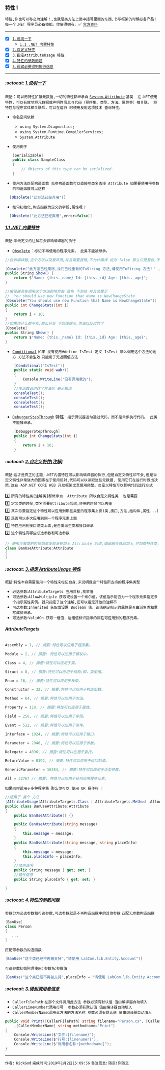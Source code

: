 ### [特性](#top) :grey_exclamation: <b id="top"></b>
`特性,你也可以称之为注解！,也就是类方法上面中括号里面的东西,书写框架的时候必备产品!每一个.NET 程序员必备技能。你值得拥有。`:white_check_mark:
[`官方资料`](https://docs.microsoft.com/zh-cn/dotnet/standard/attributes/)

------

- [x] [`1.说明一下`](#target1)
     - [`1.1 .NET 内置特性`](#little1)
- [x] [`2.自定义特性`](#target2)
- [x] [`3.指定AttributeUsage 特性`](#target3)
- [x] [`4.特性的参数问题`](#target4)
- [x] [`5.调试必要得到执行信息`](#target5)
------

#####  :octocat: [1.说明一下](#top) <b id="target1"></b> 
`概括`：`可以用特性扩展元数据,一切的特性都继承自` 
[`System.Attribute`](https://docs.microsoft.com/zh-cn/dotnet/api/system.attribute?view=netframework-4.7.2) `基类 
在.NET使用特性，可以有效地将元数据或声明性信息与代码（程序集、类型、方法、属性等）相关联。 将特性与程序实体相关联后，可以在运行
时使用反射这项技术 查询特性。`
* `命名空间依赖`
  * `using System.Diagnostics;`
  * `using System.Runtime.CompilerServices;`
  * `System.Attribute`
* `使用例子`

  ```c#
  [Serializable]
  public class SampleClass
  {
      // Objects of this type can be serialized.
  }
  ```
* `使用方法匹配构造函数 无参构造函数可以直接写类名去掉 Attribute 如果要使用带参数的构造函数可以这样`
```c#
  [Obsolete("此方法已经弃用")]
```
* `如何初始化,构造函数为定义的字段,属性呢？`
```c#
  [Obsolete("此方法已经弃用",error=false)]
```
#####  [1.1 .NET 内置特性](#top) <b id="little1"></b> 
`概括`:`系统定义的注解将会影响编译器的执行`
* [`Obsolete`](https://docs.microsoft.com/zh-cn/dotnet/api/system.obsoleteattribute?view=netframework-4.7.2)：`标记不再使用的程序元素。 此类不能被继承。`
```c#
//告诉编译器,这个方法以及被弃用,并且需要报错,不允许编译 设为 false 那么只是警告,不会报错能够通过编译

[Obsolete("此方法已经废除,我们已经重载的ToString 方法,请使用ToString 方法！" ,true)]
public String Show() {
    return $"Name: {this._name} Id: {this._id} Age: {this._age}";
}

//编译器会在调用这个方法的地方画 蓝色 下划线 并且会提示 
// `You should use new Function that Name is NewChangeState`
[Obsolete("You should use new Function that Name is NewChangeState")]
public int ChangeStats(int i)
{
    return i + 10;
}
//如果你什么都不写,那么只会 下划线提示,方法以及过时了
[Obsolete]
public String Show() {
    return $"Name: {this._name} Id: {this._id} Age: {this._age}";
}
```
* [`Conditional`](https://docs.microsoft.com/zh-cn/dotnet/api/system.diagnostics.conditionalattribute?view=netframework-4.7.2) `如果
没有使用#define IsTest 定义 IsTest 那么调用这个方法的地方 方法不会生效` `只能用于无返回值方法`
```C#
    [Conditional("IsTest")]
    public static void wahr()
    {
        Console.WriteLine("没有调用我的");
    }
    //主函数调用这个方法后 毫无输出   
    consoleTest();
    consoleTest();
    consoleTest();
    consoleTest();

```
* [`DebuggerStepThrough`](https://docs.microsoft.com/zh-cn/dotnet/api/system.diagnostics.debuggerstepthroughattribute?view=netframework-4.7.2) 特性
` 指示调试器逐句通过代码，而不是单步执行代码。 此类不能被继承。`
```C#
    [DebuggerStepThrough]
    public int ChangeStats(int i)
    {
        return i + 10;
    }
```



#####  :octocat: [2.自定义特性[注解]](#top) <b id="target2"></b> 
`概括`:`这才是真正的主题,.NET内置特性可以影响编译器的执行,但是自定义特性却不会,但是自定义特性非常强大的因素在于使用反射,代码可以以读取这些元数据,
使用它们在运行时做出决策,这在 ASP.NET CORE WEB 开发框架尤其使用频繁。自定义特性可以影响代码运行方式` <br/> <br/>
:one: `所有的特性类[注解类]都继承自  Attribute 所以自定义特性类  也是需要` <br/>
:two: `定义类的时候,类名需要Attribute后缀,使用的时候可以去掉` <br/>
:three: `其次你要指定这个特性可以应用到那些类型的程序集上面(类,接口,方法,结构体,属性...)` <br/>
:four: `是否可以多次应用到同一个程序元素上面` <br/>
:five: `特性应用到接口或类上面,是否由派生类和接口继承` <br/>
:seven: `这个特性有哪些必选参数和可选参数` <br/>

```c#
// 使用注解类的时候如果发现没有加上 Attribute 后缀,编译器会自动加上,并加载特性类,没有的时候不会加上
class BanUseAttribute:Attribute
{
}
```

#####  :octocat: [3.指定 AttributeUsage 特性](#top) <b id="target3"></b> 
`概括`:`特性本身需要使用一个特性来标记自身,来说明我这个特性所支持的程序集类型 `
* `必选参数`:`AttributeTargets 应用目标,枚举值`
* `可选参数`:`AllowMultiple 获取或设置一个布尔值，该值指示能否为一个程序元素指定多个指示属性实例。就只指定了这个注解,还可以指定其他的注解不`
* `可选参数`:`Inherited 获取或设置 Boolean 值，该值确定指示的属性是否由派生类和重写成员继承。`
* `可选参数`:`ValidOn 获取一组值，这组值标识指示的属性可应用到的程序元素。`

##### AttributeTargets

```c#

Assembly = 1, // 摘要:特性可以应用于程序集。

Module = 2, // 摘要: 特性可以应用于模块中。

Class = 4, // 摘要:特性可以应用于类。

Struct = 8, // 摘要:特性可以应用于结构;即，类型值。

Enum = 16, // 摘要:特性可以应用于枚举。

Constructor = 32, // 摘要:特性可以应用于构造函数。

Method = 64, // 摘要:特性可以应用于方法。 

Property = 128, // 摘要:特性可以应用于属性。

Field = 256, // 摘要:特性可以应用于字段。

Event = 512, // 摘要:特性可以应用于事件。

Interface = 1024, // 摘要:特性可以应用于接口。

Parameter = 2048, // 摘要:特性可以应用于参数。

Delegate = 4096, // 摘要:特性可以应用于委托。

ReturnValue = 8192, // 摘要:特性可以应用于返回的值。

GenericParameter = 16384, // 摘要:特性可以应用于泛型参数。

All = 32767 // 摘要: 特性可以应用于任何应用程序元素。
```
`如果同时适用于多种程序集 那么你可以 使用 OR 操作符 |`
```c#
//适用于 类个 方法
[AttributeUsage(AttributeTargets.Class | AttributeTargets.Method ,AllowMultiple =true,Inherited =false)]
public class BanUseAttribute:Attribute
{
    public BanUseAttribute() {}

    public BanUseAttribute(string message)
    {
        this.message = message;
    }
    public BanUseAttribute(string message, string placeInfo)
    {
        this.message = message;
        this.placeInfo = placeInfo;
    }
    //禁用说明
    public String message { get; set; }
    //替代信息
    public String placeInfo { get; set; }

}
```

#####  :octocat: [4.特性的参数问题](#top) <b id="target4"></b> 
`参数分为必选参数和可选参数,可选参数就是不再构造函数中的其他参数`
`匹配无参数构造函数`
```c#
[BanUse]
class Person
{
   ...
}
```
`匹配带参数的构造函数`
```c#
[BanUse("这个类已经不再被支持","请使用 LabCom.lib.Entity.Account")]
```
`可选参数初始阿虎使用`: `参数名`:`参数值`
```c#
[BanUse("这个类已经不再被支持",placeInfo = "请使用 LabCom.lib.Entity.Account")]
```

#####  :octocat: [3.得到调用者信息](#top) <b id="target5"></b> 
* `CallerFilePath`:`在那个文件调用此方法 参数必须有默认值 值由编译器自动填入`
* `CallerLineNumber`:`调用行号  参数必须有默认值 值由编译器自动填入`
* `CallerMemberName`:`调用此方法的方法名称 参数必须有默认值 值由编译器自动填入`

```C#
public void Print([CallerFilePath] string filename="Person.cs", [CallerLineNumber] int linenumer=0
    ,[CallerMemberName] string methodname="Print")
{
    Console.WriteLine($"文件:{filename}");
    Console.WriteLine($"行号:{linenumer}");
    Console.WriteLine($"调用者名称:{methodname}");
} 
```


--------------------
`作者:` `KickGod` 
`完成时间`:`2019年1月2日15:09:56`
`备注信息`: `随意!你随意` 
